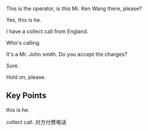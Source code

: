 This is the operator, is this Mr. Ken Wang there, please?

Yes, this is he.

I have a collect call from England.

Who's calling.

It's a Mr. John smith. Do you accept the charges?

Sure.

Hold on, please.

## Key Points
this is he.

collect call. 对方付费电话
